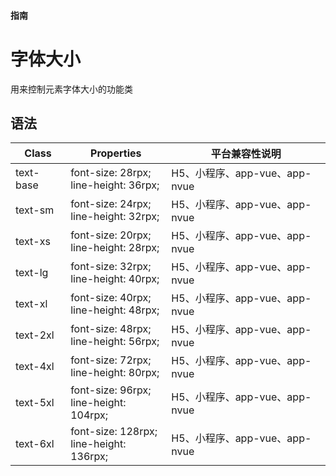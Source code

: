 #### <span class="text-lg text-gray-500 font-normal">指南</span>

<div class="w-screen"></div>

# 字体大小
<a-typography-text>
    用来控制元素字体大小的功能类
</a-typography-text>

<CssPrefix />

## 语法
| Class | Properties | 平台兼容性说明
| --- | --- | ---
| <a-link status="success">text-base</a-link> | <a-link>font-size: 28rpx;</a-link><br/><a-link>line-height: 36rpx;</a-link> | H5、小程序、app-vue、app-nvue
| <a-link status="success">text-sm</a-link> | <a-link>font-size: 24rpx;</a-link><br/><a-link>line-height: 32rpx;</a-link> | H5、小程序、app-vue、app-nvue
| <a-link status="success">text-xs</a-link> | <a-link>font-size: 20rpx;</a-link><br/><a-link>line-height: 28rpx;</a-link> | H5、小程序、app-vue、app-nvue
| <a-link status="success">text-lg</a-link> | <a-link>font-size: 32rpx;</a-link><br/><a-link>line-height: 40rpx;</a-link> | H5、小程序、app-vue、app-nvue
| <a-link status="success">text-xl</a-link> | <a-link>font-size: 40rpx;</a-link><br/><a-link>line-height: 48rpx;</a-link> | H5、小程序、app-vue、app-nvue
| <a-link status="success">text-2xl</a-link> | <a-link>font-size: 48rpx;</a-link><br/><a-link>line-height: 56rpx;</a-link> | H5、小程序、app-vue、app-nvue
| <a-link status="success">text-4xl</a-link> | <a-link>font-size: 72rpx;</a-link><br/><a-link>line-height: 80rpx;</a-link> | H5、小程序、app-vue、app-nvue
| <a-link status="success">text-5xl</a-link> | <a-link>font-size: 96rpx;</a-link><br/><a-link>line-height: 104rpx;</a-link> | H5、小程序、app-vue、app-nvue
| <a-link status="success">text-6xl</a-link> | <a-link>font-size: 128rpx;</a-link><br/><a-link>line-height: 136rpx;</a-link> | H5、小程序、app-vue、app-nvue